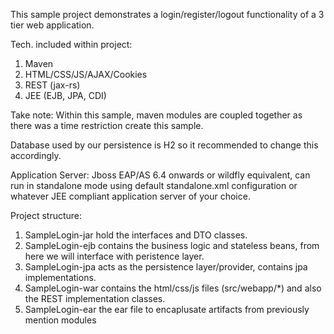 This sample project demonstrates a login/register/logout functionality of a 3 tier web application.

Tech. included within project:
 1. Maven
 2. HTML/CSS/JS/AJAX/Cookies
 3. REST (jax-rs)
 4. JEE (EJB, JPA, CDI)

Take note: Within this sample, maven modules are coupled together as there was a time restriction create this sample.

Database used by our persistence is H2 so it recommended to change this accordingly.

Application Server: Jboss EAP/AS 6.4 onwards or wildfly equivalent, can run in standalone mode using default standalone.xml configuration or whatever JEE compliant application server of your choice.

Project structure:
 1. SampleLogin-jar hold the interfaces and DTO classes.
 2. SampleLogin-ejb contains the business logic and stateless beans, from here we will interface with peristence layer.
 3. SampleLogin-jpa acts as the persistence layer/provider, contains jpa implementations.
 4. SampleLogin-war contains the html/css/js files (src/webapp/*) and also the REST implementation classes.
 5. SampleLogin-ear the ear file to encaplusate artifacts from previously mention modules
